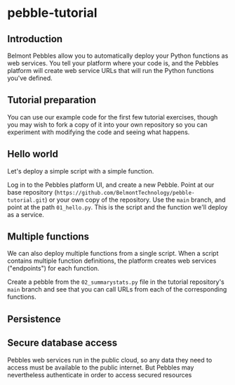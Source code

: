 # pebble-tutorial

## Introduction

Belmont Pebbles allow you to automatically deploy your Python functions as web services. You tell your platform where your code is, and the Pebbles platform will create web service URLs that will run the Python functions you've defined.

## Tutorial preparation

You can use our example code for the first few tutorial exercises, though you may wish to fork a copy of it into your own repository so you can experiment with modifying the code and seeing what happens.

## Hello world

Let's deploy a simple script with a simple function.

Log in to the Pebbles platform UI, and create a new Pebble. Point at our base repository (`https://github.com/BelmontTechnology/pebble-tutorial.git`) or your own copy of the repository. Use the `main` branch, and point at the path `01_hello.py`. This is the script and the function we'll deploy as a service.

## Multiple functions

We can also deploy multiple functions from a single script. When a script contains multiple function definitions, the platform creates web services ("endpoints") for each function.

Create a pebble from the `02_summarystats.py` file in the tutorial repository's `main` branch and see that you can call URLs from each of the corresponding functions.

## Persistence

## Secure database access

Pebbles web services run in the public cloud, so any data they need to access must be available to the public internet. But Pebbles may nevertheless authenticate in order to access secured resources